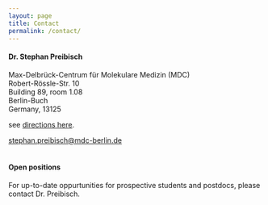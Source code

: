 ```yaml
---
layout: page
title: Contact
permalink: /contact/
---
```



#### Dr. Stephan Preibisch

Max-Delbrück-Centrum für Molekulare Medizin (MDC)  
Robert-Rössle-Str. 10  
Building 89, room 1.08  
Berlin-Buch  
Germany, 13125   

see [directions here](https://www.mdc-berlin.de/8233888/en/about_the_mdc/wegweiser).

<a href="#">stephan.preibisch@mdc-berlin.de</a>
<br><br>

#### Open positions
For up-to-date oppurtunities for prospective students and postdocs, please contact Dr. Preibisch.